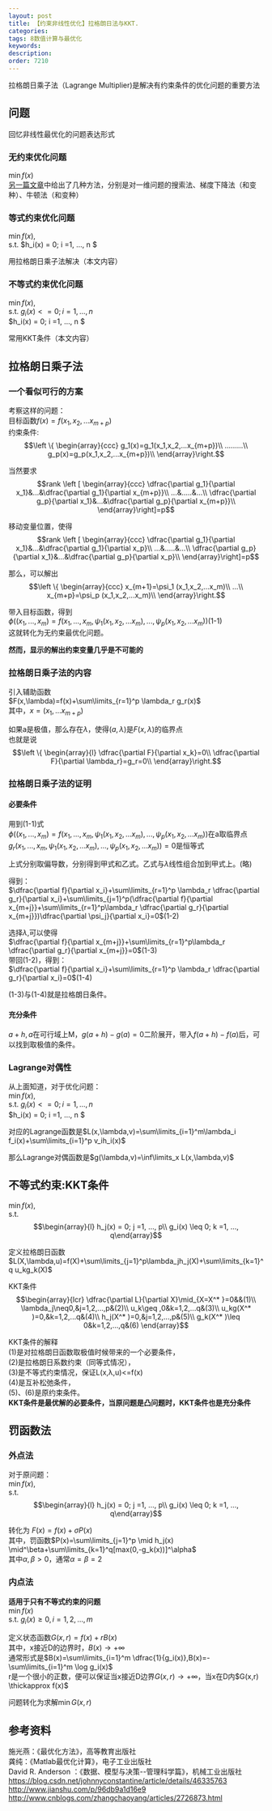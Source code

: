 ```yaml
---
layout: post
title: 【约束非线性优化】拉格朗日法与KKT.
categories:
tags: 8数值计算与最优化
keywords:
description:
order: 7210
---
```


拉格朗日乘子法（Lagrange Multiplier)是解决有约束条件的优化问题的重要方法  


## 问题
回忆非线性最优化的问题表达形式
### 无约束优化问题
$\min f(x)$  
[另一篇文章](http://www.guofei.site/2018/05/26/nonlinearprogramming.html)中给出了几种方法，分别是对一维问题的搜索法、梯度下降法（和变种）、牛顿法（和变种）  


### 等式约束优化问题
$\min f(x)$,   
s.t. $h_i(x) = 0; i =1, ..., n $  

用拉格朗日乘子法解决（本文内容）  

### 不等式约束优化问题

$\min f(x)$,   
s.t. $g_i(x) <= 0; i =1, ..., n$  
$h_i(x) = 0; i =1, ..., n $  

常用KKT条件（本文内容）

## 拉格朗日乘子法
### 一个看似可行的方案

考察这样的问题：  
目标函数$f(x)=f(x_1,x_2,...x_{m+p})$  
约束条件:$$\left \{ \begin{array}{ccc}
g_1(x)=g_1(x_1,x_2,...x_{m+p})\\
.........\\
g_p(x)=g_p(x_1,x_2,...x_{m+p})\\
\end{array}\right.$$  


当然要求$$rank \left [ \begin{array}{ccc}
\dfrac{\partial g_1}{\partial x_1}&...&\dfrac{\partial g_1}{\partial x_{m+p}}\\
...&.....&...\\
\dfrac{\partial g_p}{\partial x_1}&...&\dfrac{\partial g_p}{\partial x_{m+p}}\\
\end{array}\right]=p$$  

移动变量位置，使得$$rank \left [ \begin{array}{ccc}
\dfrac{\partial g_1}{\partial x_1}&...&\dfrac{\partial g_1}{\partial x_p}\\
...&.....&...\\
\dfrac{\partial g_p}{\partial x_1}&...&\dfrac{\partial g_p}{\partial x_p}\\
\end{array}\right]=p$$  


那么，可以解出$$\left \{ \begin{array}{ccc}
x_{m+1}=\psi_1 (x_1,x_2,...x_m)\\
...\\
x_{m+p}=\psi_p (x_1,x_2,...x_m)\\
\end{array}\right.$$  

带入目标函数，得到  
$\phi((x_1,...,x_m)=f(x_1,...,x_m,\psi_1 (x_1,x_2,...x_m),...,\psi_p (x_1,x_2,...x_m))$(1-1)  
这就转化为无约束最优化问题。  


**然而，显示的解出约束变量几乎是不可能的**  

### 拉格朗日乘子法的内容

引入辅助函数  
$F(x,\lambda)=f(x)+\sum\limits_{r=1}^p \lambda_r g_r(x)$  
其中，$x=(x_1,...x_{m+p})$  


如果a是极值，那么存在$\lambda$，使得$(a,\lambda)$是$F(x,\lambda)$的临界点  
也就是说$$\left \{ \begin{array}{l}
\dfrac{\partial F}{\partial x_k}=0\\
\dfrac{\partial F}{\partial \lambda_r}=g_r=0\\
\end{array}\right.$$  

### 拉格朗日乘子法的证明


#### 必要条件

用到(1-1)式  
$\phi((x_1,...,x_m)=f(x_1,...,x_m,\psi_1 (x_1,x_2,...x_m),...,\psi_p (x_1,x_2,...x_m))$在a取临界点  
$g_r(x_1,...,x_m,\psi_1 (x_1,x_2,...x_m),...,\psi_p (x_1,x_2,...x_m))=0$是恒等式  


上式分别取偏导数，分别得到甲式和乙式。乙式与$\lambda$线性组合加到甲式上。(略)  


得到：  
$\dfrac{\partial f}{\partial x_i}+\sum\limits_{r=1}^p \lambda_r \dfrac{\partial g_r}{\partial x_i}+\sum\limits_{j=1}^p(\dfrac{\partial f}{\partial x_{m+j}}+\sum\limits_{r=1}^p\lambda_r \dfrac{\partial g_r}{\partial x_{m+j}})\dfrac{\partial \psi_j}{\partial x_i}=0$(1-2)  


选择$\lambda$,可以使得  
$\dfrac{\partial f}{\partial x_{m+j}}+\sum\limits_{r=1}^p\lambda_r \dfrac{\partial g_r}{\partial x_{m+j}}=0$(1-3)  
带回(1-2)，得到：  
$\dfrac{\partial f}{\partial x_i}+\sum\limits_{r=1}^p \lambda_r \dfrac{\partial g_r}{\partial x_i}=0$(1-4)  

(1-3)与(1-4)就是拉格朗日条件。  

#### 充分条件
$a+h,a$在可行域上M，$g(a+h)-g(a)=0$二阶展开，带入$f(a+h)-f(a)$后，可以找到取极值的条件。  

### Lagrange对偶性

从上面知道，对于优化问题：  
$\min f(x)$,   
s.t. $g_i(x) <= 0; i =1, ..., n$  
$h_i(x) = 0; i =1, ..., n $  


对应的Lagrange函数是$L(x,\lambda,v)=\sum\limits_{i=1}^m\lambda_i f_i(x)+\sum\limits_{i=1}^p v_ih_i(x)$  


那么Lagrange对偶函数是$g(\lambda,v)=\inf\limits_x L(x,\lambda,v)$  

<!--
### 性质
1. 即使原问题不是凸的，对偶函数也是凹函数
-->


## 不等式约束:KKT条件
$\min f(x)$,   
s.t. $$\begin{array}{l}
h_j(x) = 0; j =1, ..., p\\
g_i(x) \leq 0; k =1, ..., q\end{array}$$  


定义拉格朗日函数  $L(X,\lambda,u)=f(X)+\sum\limits_{j=1}^p\lambda_jh_j(X)+\sum\limits_{k=1}^q u_kg_k(X)$  


KKT条件  
$$\begin{array}{lcr}
\dfrac{\partial L}{\partial X}\mid_{X=X^* }=0&&(1)\\
\lambda_j\neq0,&j=1,2,...,p&(2)\\
u_k\geq ,0&k=1,2,...q&(3)\\
u_kg(X^* )=0,&k=1,2,...q&(4)\\
h_j(X^* )=0,&j=1,2,...,p&(5)\\
g_k(X^* )\leq 0&k=1,2,...,q&(6)
\end{array}$$


KKT条件的解释  
(1)是对拉格朗日函数取极值时候带来的一个必要条件，  
(2)是拉格朗日系数约束（同等式情况），  
(3)是不等式约束情况，保证L(x,λ,u)<=f(x)  
(4)是互补松弛条件，  
(5)、(6)是原约束条件。  
**KKT条件是最优解的必要条件，当原问题是凸问题时，KKT条件也是充分条件**  


## 罚函数法
### 外点法
对于原问题：  
$\min f(x)$,   
s.t. $$\begin{array}{l}
h_j(x) = 0; j =1, ..., p\\
g_i(x) \leq 0; k =1, ..., q\end{array}$$  


转化为
$F(x)=f(x)+\sigma P(x)$  
其中，罚函数$P(x)=\sum\limits_{j=1}^p \mid h_j(x) \mid^\beta+\sum\limits_{k=1}^q[max(0,-g_k(x))]^\alpha$  
其中$\alpha, \beta>0$，通常$\alpha=\beta=2$  
### 内点法
**适用于只有不等式约束的问题**  
$\min f(x)$  
s.t. $g_i(x)\geq 0 , i=1,2,...,m$  


定义状态函数$G(x,r)=f(x)+rB(x)$  
其中，x接近D的边界时，$B(x)\to +\infty$  
通常形式是$B(x)=\sum\limits_{i=1}^m \dfrac{1}{g_i(x)},B(x)=-\sum\limits_{i=1}^m \log g_i(x)$  
r是一个很小的正数，便可以保证当x接近D边界$G(x,r)\to +\infty$，当x在D内$G(x,r) \thickapprox f(x)$  


问题转化为求解$\min G(x,r)$

## 参考资料
施光燕：《最优化方法》，高等教育出版社  
龚纯：《Matlab最优化计算》，电子工业出版社  
David R. Anderson ：《数据、模型与决策--管理科学篇》，机械工业出版社  
https://blog.csdn.net/johnnyconstantine/article/details/46335763  
http://www.jianshu.com/p/96db9a1d16e9  
http://www.cnblogs.com/zhangchaoyang/articles/2726873.html  
